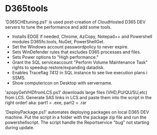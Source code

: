 # D365tools
'D365CHEtuning.ps1' is used post-creation of CloudHosted D365 DEV servers to tune the performance and add some tools.<br>
- Installs EDGE if needed, Chrome, AzCopy, Notepad++ and Powershell modules D365fo.tools, NuGet, PowerShellGet.
- Set the Windows account passwordpolicy to never expire.
- Sets WinDefender rules that excludes D365 processes and files.
- Sets Power options to "High performance."
- Grant the SQL serviceaccount "Perform Volume Maintenance Task" rights to speedup restore/expanding datadisk.
- Enables Traceflag 7412 in SQL instance to see live execution plans i SSMS.
- Show computericon on Desktop with servername.

'azopyGetVHDfromLCS.ps1' downloads large files (VHD,PU/QU/SU,etc) from LCS.
Generate SAS links in LCS and paste them into the script in the right order! aka: part1 = .exe, part2 = .rar

'DeployPackage.ps1' automates deploying packages on local D365 DEV machine.
Put the script in a folder with the package zip file and run the powershellscript.
The script handle the Reportservice "bug" not starting during update.
